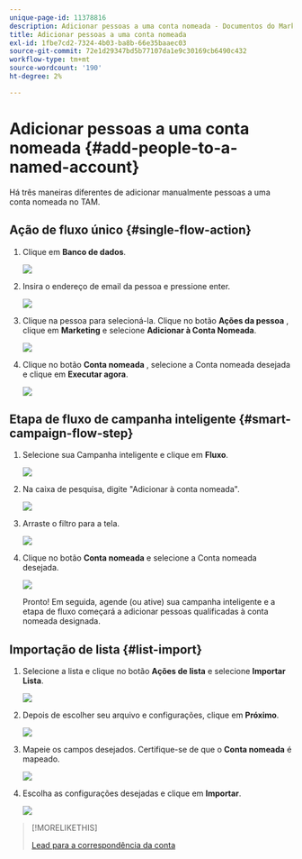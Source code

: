 ```yaml
---
unique-page-id: 11378816
description: Adicionar pessoas a uma conta nomeada - Documentos do Marketo - Documentação do produto
title: Adicionar pessoas a uma conta nomeada
exl-id: 1fbe7cd2-7324-4b03-ba8b-66e35baaec03
source-git-commit: 72e1d29347bd5b77107da1e9c30169cb6490c432
workflow-type: tm+mt
source-wordcount: '190'
ht-degree: 2%

---
```


# Adicionar pessoas a uma conta nomeada {#add-people-to-a-named-account}

Há três maneiras diferentes de adicionar manualmente pessoas a uma conta nomeada no TAM.

## Ação de fluxo único {#single-flow-action}

1. Clique em **Banco de dados**.

   ![](assets/one-2.png)

1. Insira o endereço de email da pessoa e pressione enter.

   ![](assets/two.png)

1. Clique na pessoa para selecioná-la. Clique no botão **Ações da pessoa** , clique em **Marketing** e selecione **Adicionar à Conta Nomeada**.

   ![](assets/three.png)

1. Clique no botão **Conta nomeada** , selecione a Conta nomeada desejada e clique em **Executar agora**.

   ![](assets/four.png)

## Etapa de fluxo de campanha inteligente {#smart-campaign-flow-step}

1. Selecione sua Campanha inteligente e clique em **Fluxo**.

   ![](assets/five.png)

1. Na caixa de pesquisa, digite &quot;Adicionar à conta nomeada&quot;.

   ![](assets/six.png)

1. Arraste o filtro para a tela.

   ![](assets/seven.png)

1. Clique no botão **Conta nomeada** e selecione a Conta nomeada desejada.

   ![](assets/eight.png)

   Pronto! Em seguida, agende (ou ative) sua campanha inteligente e a etapa de fluxo começará a adicionar pessoas qualificadas à conta nomeada designada.

## Importação de lista {#list-import}

1. Selecione a lista e clique no botão **Ações de lista** e selecione **Importar Lista**.

   ![](assets/nine.png)

1. Depois de escolher seu arquivo e configurações, clique em **Próximo**.

   ![](assets/ten.png)

1. Mapeie os campos desejados. Certifique-se de que o **Conta nomeada** é mapeado.

   ![](assets/eleven.png)

1. Escolha as configurações desejadas e clique em **Importar**.

   ![](assets/twelve.png)

>[!MORELIKETHIS]
>
>[Lead para a correspondência da conta](/help/marketo/product-docs/target-account-management/target/named-accounts/lead-to-account-matching.md)

